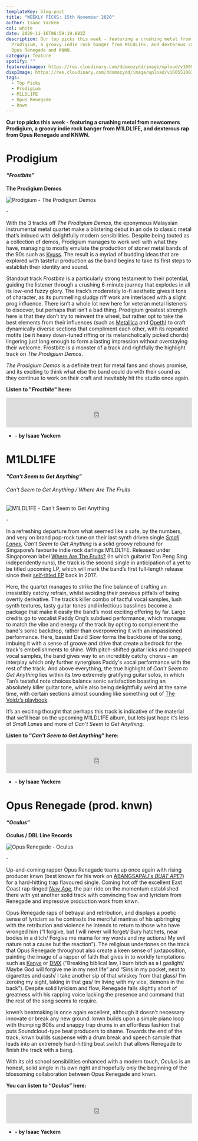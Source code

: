 ```yaml
---
templateKey: blog-post
title: "WEEKLY PICKS: 15th November 2020"
author: Isaac Yackem
col: white
date: 2020-11-16T06:59:19.083Z
description: Our top picks this week - featuring a crushing metal from newcomers
  Prodigium, a groovy indie rock banger from M1LDL1FE, and dexterous rap from
  Opus Renegade and KNWN.
category: feature
spotify: ""
featuredimageo: https://res.cloudinary.com/ddomozydd/image/upload/v1605510034/banner_rhtiwg.jpg
dispImage: https://res.cloudinary.com/ddomozydd/image/upload/v1605510033/Card_iqx7ab.jpg
tags:
  - Top Picks
  - Prodigium
  - M1LDL1FE
  - Opus Renegade
  - knwn
---
```

**Our top picks this week - featuring a crushing metal from newcomers Prodigium, a groovy indie rock banger from M1LDL1FE, and dexterous rap from Opus Renegade and KNWN.**

# Prodigium

#### ***“Frostbite”***

**The Prodigium Demos**

![Prodigium - The Prodigium Demos](https://res.cloudinary.com/ddomozydd/image/upload/v1605510068/prodigiium800_k5qzlb.jpg "Prodigium - The Prodigium Demos")

\-

With the 3 tracks off *The Prodigium Demos*, the eponymous Malaysian instrumental metal quartet make a blistering debut in an ode to classic metal that’s imbued with delightfully modern sensibilities. Despite being touted as a collection of demos, Prodigium manages to work well with what they have, managing to mostly emulate the production of stoner metal bands of the 90s such as [Kyuss](https://open.spotify.com/track/0StO1AR9wWQ5SmGPKklV5u?si=wVVFfR4CQZe_tXlk4bNvZg). The result is a myriad of budding ideas that are explored with tasteful production as the band begins to take its first steps to establish their identity and sound.

Standout track *Frostbite* is a particularly strong testament to their potential, guiding the listener through a crushing 6-minute journey that explodes in all its low-end fuzzy glory. The track’s moderately lo-fi aesthetic gives it tons of character, as its pummelling sludgy riff work are interlaced with a slight prog influence. There isn’t a whole lot new here for veteran metal listeners to discover, but perhaps that isn’t a bad thing. Prodigium greatest strength here is that they don’t try to reinvent the wheel, but rather opt to take the best elements from their influences (such as [Metallica](https://open.spotify.com/track/2MuWTIM3b0YEAskbeeFE1i?si=mpCrezfjRAC7axwMsTnaIQ) and [Opeth](https://open.spotify.com/track/4uJSCrI7r0usNJ3aaHAuC6?si=XmnXQXUDR7ePXvSi4bPV8g)) to craft dynamically diverse sections that compliment each other, with its repeated motifs (be it heavy down-tuned riffing or its melancholically picked chords) lingering just long enough to form a lasting impression without overstaying their welcome. Frostbite is a monster of a track and rightfully the highlight track on *The Prodigium Demos*.

*The Prodigium Demos* is a definite treat for metal fans and shows promise, and its exciting to think what else the band could do with their sound as they continue to work on their craft and inevitably hit the studio once again.

**Listen to "*Frostbite*" here:**

<iframe src="https://open.spotify.com/embed/track/0LezXEBFZ4HgMtLZqrK6WH" width="100%" height="80" frameborder="0" allowtransparency="true" allow="encrypted-media"></iframe>

* **\- by Isaac Yackem**

# M1LDL1FE

#### ***"Can't Seem to Get Anything"***

###### Can't Seem to Get Anything / Where Are The Fruits

![M1LDL1FE - Can't Seem to Get Anything](https://res.cloudinary.com/ddomozydd/image/upload/v1605510066/m1ld800_d7fcwm.jpg "M1LDL1FE - Can't Seem to Get Anything")

\-

In a refreshing departure from what seemed like a safe, by the numbers, and very on brand pop-rock tune on their last synth driven single *[Small Lanes](https://open.spotify.com/track/1ejFtW6Oe1KkvsDLs3vdHY?si=rKolTUIxTUO0MRp_TEB2aQ)*, *Can’t Seem to Get Anything* is a solid groovy rebound for Singapore’s favourite indie rock darlings M1LDL1FE. Released under Singaporean label [Where Are The Fruits?](https://www.wherearethefruits.com/) (In which guitarist Tan Peng Sing independently runs), the track is the second single in anticipation of a yet to be titled upcoming LP, which will mark the band’s first full-length release since their [self-titled EP](https://open.spotify.com/album/4OF3p8bM1wUNdfdlYAhdqC?si=m-dN0VGXSQmg1uroK_pZ_A) back in 2017.

Here, the quartet manages to strike the fine balance of crafting an irresistibly catchy refrain, whilst avoiding their previous pitfalls of being overtly derivative. The track’s killer combo of tactful vocal samples, lush synth textures, tasty guitar tones and infectious basslines become a package that make it easily the band’s most exciting offering by far. Large credits go to vocalist Paddy Ong’s subdued performance, which manages to match the vibe and energy of the track by opting to complement the band's sonic backdrop, rather than overpowering it with an impassioned performance. Here, bassist David Siow forms the backbone of the song, imbuing it with a sense of groove and drive that create a bedrock for the track's embellishments to shine. With pitch-shifted guitar licks and chopped vocal samples, the band gives way to an incredibly catchy chorus – an interplay which only further synergises Paddy's vocal performance with the rest of the track. And above everything, the true highlight of *Can’t Seem to Get Anything* lies within its two extremely gratifying guitar solos, in which Tan’s tasteful note choices balance sonic satisfaction boasting an absolutely killer guitar tone, while also being delightfully weird at the same time, with certain sections almost sounding like something out of [The Voidz’s playbook](https://open.spotify.com/track/31u6rUeIEXGrYVoh10U7eu?si=dZeBvch0Sv6WInvZ9qBG0A).

It’s an exciting thought that perhaps this track is indicative of the material that we’ll hear on the upcoming M1LDL1FE album, but lets just hope it’s less of *Small Lanes* and more of *Can’t Seem to Get Anything*.

**Listen to “*Can't Seem to Get Anything*” here:**

<iframe src="https://open.spotify.com/embed/track/6SQcoGWuJebCV19S6SJQAx" width="100%" height="80" frameborder="0" allowtransparency="true" allow="encrypted-media"></iframe>

* **\- by Isaac Yackem**

# Opus Renegade (prod. knwn)

#### ***“Oculus”***

**Oculus / DBL Line Records**

![Opus Renegade - Oculus](https://res.cloudinary.com/ddomozydd/image/upload/v1605510066/oculus800_eys2mz.jpg "Opus Renegade - Oculus")

\-

Up-and-coming rapper Opus Renegade teams up once again with rising producer knwn (best known for his work on [](https://open.spotify.com/track/4sSTppXwKRK1r9Ndfs32i8?si=lC67NNCdQSeQQBfRmMhKRw)[ABANGSAPAU's *BUAT APE?*](https://open.spotify.com/track/4sSTppXwKRK1r9Ndfs32i8?si=VzSlY294QNi9lMQXEFeOkQ)) for a hard-hitting trap flavoured single. Coming hot off the excellent East Coast rap-tinged *[New Age](https://open.spotify.com/track/0ZyuMJxDXyrfVrfRMScGHx?si=I3Ab7Ma3T5quPx_VxE65yw)*, the pair ride on the momentum established there with yet another solid track with convincing flow and lyricism from Renegade and impressive production work from knwn.

Opus Renegade raps of betrayal and retribution, and displays a poetic sense of lyricism as he contrasts the merciful mantras of his upbringing with the retribution and violence he intends to return to those who have wronged him (“I forgive, but I will never will forget/ Bury hatchets, near bodies in a ditch/ Forgive me mama for my words and my actions/ My evil nature not a cause but the reaction”). The religious undertones on the track that Opus Renegade throughout also create a keen sense of juxtaposition, painting the image of a rapper of faith that gives in to worldly temptations such as [Kanye](https://open.spotify.com/track/5g1vtHqi9uV7xtYeCcFOBx?si=52hIOMjtTVet7Pp7sdEAzw) or [DMX](https://open.spotify.com/track/4luW7lSpyXXgojjsXdzqBq?si=OVryP0RNS9aw7f0pefvc5A) (“Breaking biblical law, I burn bitch as a I gaslight/ Maybe God will forgive me in my next life” and “Sins in my pocket, next to cigarettes and cash/ I take another sip of that whiskey from that glass/ I’m zeroing my sight, taking in that gas/ Im living with my vice, demons in the back”). Despite solid lyricism and flow, Renegade falls slightly short of greatness with his rapping voice lacking the presence and command that the rest of the song seems to require.

knwn’s beatmaking is once again excellent, although it doesn’t necessary innovate or break any new ground. knwn builds upon a simple piano loop with thumping 808s and snappy trap drums in an effortless fashion that puts Soundcloud-type beat producers to shame. Towards the end of the track, knwn builds suspense with a drum break and speech sample that leads into an extremely hard-hitting beat switch that allows Renegade to finish the track with a bang.

With its old school sensibilities enhanced with a modern touch, *Oculus* is an honest, solid single in its own right and hopefully only the beginning of the blossoming collaboration between Opus Renegade and knwn.

**You can listen to “*Oculus*” here:**

<iframe src="https://open.spotify.com/embed/track/0TEkybnIVJiTCW8BM6SXnp" width="100%" height="80" frameborder="0" allowtransparency="true" allow="encrypted-media"></iframe>

* **\- by Isaac Yackem**